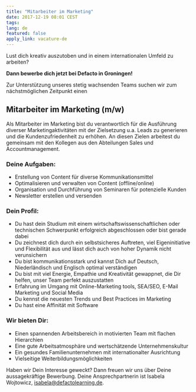 ```yaml
---
title: "Mitarbeiter im Marketing"
date: 2017-12-19 08:01 CEST
tags:
lang: de
featured: false
apply_link: vacature-de
---
```

Lust dich kreativ auszutoben und in einem internationalen Umfeld zu arbeiten?

**Dann bewerbe dich jetzt bei Defacto in Groningen!**

Zur Unterstützung unseres stetig wachsenden Teams suchen wir zum nächstmöglichen Zeitpunkt einen

## Mitarbeiter im Marketing (m/w)

Als Mitarbeiter im Marketing bist du verantwortlich für die Ausführung diverser Marketingaktivitäten mit der Zielsetzung u.a. Leads zu generieren und die Kundenzufriedenheit zu erhöhen. An diesen Zielen arbeitest du gemeinsam mit den Kollegen aus den Abteilungen Sales und Accountmanagement.

### Deine Aufgaben:

- Erstellung von Content für diverse Kommunikationsmittel
- Optimalisieren und verwalten von Content (offline/online)
- Organisation und Durchführung von Seminaren für potenzielle Kunden
- Newsletter erstellen und versenden

### Dein Profil:

- Du hast dein Studium mit einem wirtschaftswissenschaftlichen oder technischen Schwerpunkt erfolgreich abgeschlossen oder bist gerade dabei
- Du zeichnest dich durch ein selbstsicheres Auftreten, viel Eigeninitiative und Flexibilität aus und lässt dich auch von hoher Dynamik nicht verunsichern
- Du bist kommunikationsstark und kannst Dich auf Deutsch, Niederländisch und Englisch optimal verständigen
- Du bist mit viel Energie, Empathie und Kreativität gewappnet, die Dir helfen, unser Team perfekt auszustatten
- Erfahrung im Umgang mit Online-Marketing tools, SEA/SEO, E-Mail Marketing und Social Media
- Du kennst die neuesten Trends und Best Practices im Marketing
- Du hast eine Affinität mit Software

### Wir bieten Dir:

- Einen spannenden Arbeitsbereich in motivierten Team mit flachen Hierarchien
- Eine gute Arbeitsatmosphäre und wertschätzende Unternehmenskultur
- Ein gesundes Familienunternehmen mit internationalter Ausrichtung
- Vielseitige Weiterbildungsmöglichkeiten

Haben wir Dein Interesse geweckt? Dann freuen wir uns über Deine aussagekräftige Bewerbung. Deine Ansprechpartnerin ist Isabela Wojtowicz, [isabela@defactolearning.de](mailto:isabela@defactolearning.de).
